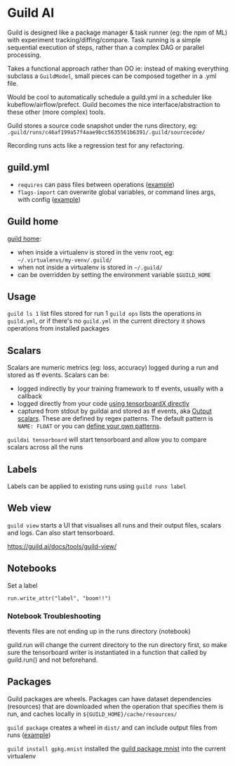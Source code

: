 # Guild AI

Guild is designed like a package manager & task runner (eg: the npm of ML) with experiment tracking/diffing/compare. Task running is a simple sequential execution of steps, rather than a complex DAG or parallel processing.

Takes a functional approach rather than OO ie: instead of making everything subclass a `GuildModel`, small pieces can be composed together in a .yml file.

Would be cool to automatically schedule a guild.yml in a scheduler like kubeflow/airflow/prefect. Guild becomes the nice interface/abstraction to these other (more complex) tools.

Guild stores a source code snapshot under the runs directory, eg: `.guild/runs/c46af199a57f4aae9bcc5635561b6391/.guild/sourcecode/`

Recording runs acts like a regression test for any refactoring.

## guild.yml

* `requires` can pass files between operations ([example](https://github.com/guildai/guildai/tree/master/examples/hello))
* `flags-import` can overwrite global variables, or command lines args, with config ([example](https://github.com/guildai/guildai/tree/master/examples/hello))

## Guild home

[guild home](https://guild.ai/docs/reference/guild-home/):
* when inside a virtualenv is stored in the venv root, eg: `~/.virtualenvs/my-venv/.guild/`
* when not inside a virtualenv is stored in `~/.guild/`
* can be overridden by setting the environment variable `$GUILD_HOME`

## Usage

`guild ls 1` list files stored for run 1
`guild ops` lists the operations in `guild.yml`, or if there's no `guild.yml` in the current directory it shows operations from installed packages

## Scalars

Scalars are numeric metrics (eg: loss, accuracy) logged during a run and stored as tf events. Scalars can be:
* logged indirectly by your training framework to tf events, usually with a callback
* logged directly from your code [using tensorboardX directly](https://github.com/guildai/guildai/blob/18948a3008dfda5e638651f0e2466ee05bf09a64/examples/scalars/train_with_tensorboardX.py)
* captured from stdout by guildai and stored as tf events, aka [Output scalars](https://www-pre.guild.ai/scalars/). These are defined by regex patterns. The default pattern is `NAME: FLOAT` or you can [define your own patterns](https://github.com/guildai/guildai/tree/18948a3008dfda5e638651f0e2466ee05bf09a64/examples/scalars).

`guildai tensorboard` will start tensorboard and allow you to compare scalars across all the runs

## Labels

Labels can be applied to existing runs using `guild runs label`

## Web view

`guild view` starts a UI that visualises all runs and their output files, scalars and logs. Can also start tensorboard.

https://guild.ai/docs/tools/guild-view/

## Notebooks

Set a label
```
run.write_attr("label", "boom!!")
```

### Notebook Troubleshooting

tfevents files are not ending up in the runs directory (notebook)

guild.run will change the current directory to the run directory first, so make sure the tensorboard writer is instantiated in a function that called by guild.run() and not beforehand.

## Packages

Guild packages are wheels. Packages can have dataset dependencies (resources) that are downloaded when the operation that specifies them is run, and caches locally in `${GUILD_HOME}/cache/resources/`

`guild package` creates a wheel in `dist/` and can include output files from runs ([example](https://github.com/guildai/guildai/tree/master/examples/package))

`guild install gpkg.mnist` installed the [guild package mnist](https://github.com/guildai/packages/tree/master/gpkg/mnist) into the current virtualenv

